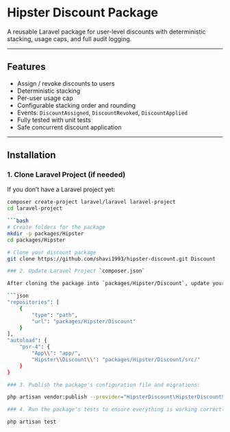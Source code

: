 # Hipster Discount Package

A reusable Laravel package for user-level discounts with deterministic stacking, usage caps, and full audit logging.

---

## Features

- Assign / revoke discounts to users
- Deterministic stacking
- Per-user usage cap
- Configurable stacking order and rounding
- Events: `DiscountAssigned`, `DiscountRevoked`, `DiscountApplied`
- Fully tested with unit tests
- Safe concurrent discount application

---

## Installation

### 1. Clone Laravel Project (if needed)

If you don’t have a Laravel project yet:

```bash
composer create-project laravel/laravel laravel-project
cd laravel-project

```bash
# Create folders for the package
mkdir -p packages/Hipster
cd packages/Hipster

# Clone your discount package
git clone https://github.com/shavi1993/hipster-discount.git Discount

### 2. Update Laravel Project `composer.json`

After cloning the package into `packages/Hipster/Discount`, update your Laravel project `composer.json` so Composer can autoload it:

```json
"repositories": [
    {
        "type": "path",
        "url": "packages/Hipster/Discount"
    }
],
"autoload": {
    "psr-4": {
        "App\\": "app/",
        "Hipster\\Discount\\": "packages/Hipster/Discount/src/"
    }
}

### 3. Publish the package's configuration file and migrations:

php artisan vendor:publish --provider="HipsterDiscount\HipsterDiscountServiceProvider"

### 4. Run the package's tests to ensure everything is working correctly:

php artisan test


